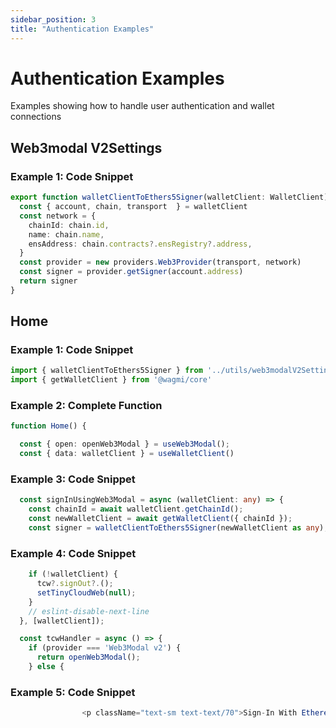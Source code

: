 ```yaml
---
sidebar_position: 3
title: "Authentication Examples"
---
```


# Authentication Examples

Examples showing how to handle user authentication and wallet connections

## Web3modal V2Settings

### Example 1: Code Snippet

```typescript
export function walletClientToEthers5Signer(walletClient: WalletClient) {
  const { account, chain, transport  } = walletClient
  const network = {
    chainId: chain.id,
    name: chain.name,
    ensAddress: chain.contracts?.ensRegistry?.address,
  }
  const provider = new providers.Web3Provider(transport, network)
  const signer = provider.getSigner(account.address)
  return signer
}
```

## Home

### Example 1: Code Snippet

```typescript
import { walletClientToEthers5Signer } from '../utils/web3modalV2Settings';
import { getWalletClient } from '@wagmi/core'
```

### Example 2: Complete Function

```typescript
function Home() {

  const { open: openWeb3Modal } = useWeb3Modal();
  const { data: walletClient } = useWalletClient()
```

### Example 3: Code Snippet

```typescript
  const signInUsingWeb3Modal = async (walletClient: any) => {
    const chainId = await walletClient.getChainId();
    const newWalletClient = await getWalletClient({ chainId });
    const signer = walletClientToEthers5Signer(newWalletClient as any);
```

### Example 4: Code Snippet

```typescript
    if (!walletClient) {
      tcw?.signOut?.();
      setTinyCloudWeb(null);
    }
    // eslint-disable-next-line
  }, [walletClient]);

  const tcwHandler = async () => {
    if (provider === 'Web3Modal v2') {
      return openWeb3Modal();
    } else {
```

### Example 5: Code Snippet

```typescript
                <p className="text-sm text-text/70">Sign-In With Ethereum (SIWE) allows for secure authentication using your Ethereum wallet. Advanced configuration options are available here.</p>
```

